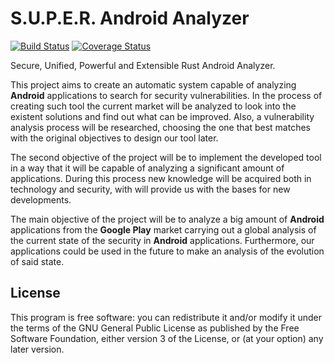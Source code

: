 # S.U.P.E.R. Android Analyzer #

[![Build Status](https://travis-ci.org/SUPERAndroidAnalyzer/super.svg?branch=develop)](https://travis-ci.org/SUPERAndroidAnalyzer/super)
[![Coverage Status](https://coveralls.io/repos/github/SUPERAndroidAnalyzer/super/badge.svg?branch=develop)](https://coveralls.io/github/SUPERAndroidAnalyzer/super?branch=develop)

Secure, Unified, Powerful and Extensible Rust Android Analyzer.

This project aims to create an automatic system capable of analyzing **Android** applications to search for security vulnerabilities. In the process of creating such tool the current market will be analyzed to look into the existent solutions and find out what can be improved. Also, a vulnerability analysis process will be researched, choosing the one that best matches with the original objectives to design our tool later.

The second objective of the project will be to implement the developed tool in a way that it will be capable of analyzing a significant amount of applications. During this process new knowledge will be acquired both in technology and security, with will provide us with the bases for new developments.

The main objective of the project will be to analyze a big amount of **Android** applications from the **Google Play** market carrying out a global analysis of the current state of the security in **Android** applications. Furthermore, our applications could be used in the future to make an analysis of the evolution of said state.

## License ##

This program is free software: you can redistribute it and/or modify it under the terms of the GNU General Public License as published by the Free Software Foundation, either version 3 of the License, or (at your option) any later version.
